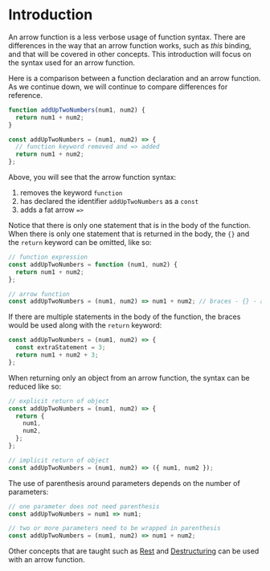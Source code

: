 # Introduction

An arrow function is a less verbose usage of function syntax.
There are differences in the way that an arrow function works, such
as _this_ binding, and that will be covered in other concepts. This
introduction will focus on the syntax used for an arrow function.

Here is a comparison between a function declaration and an arrow
function. As we continue down, we will continue to compare differences
for reference.

```javascript
function addUpTwoNumbers(num1, num2) {
  return num1 + num2;
}

const addUpTwoNumbers = (num1, num2) => {
  // function keyword removed and => added
  return num1 + num2;
};
```

Above, you will see that the arrow function syntax:

1. removes the keyword `function`
2. has declared the identifier `addUpTwoNumbers` as a `const`
3. adds a fat arrow `=>`

Notice that there is only one statement that is in the body of the
function. When there is only one statement that is returned in the
body, the `{}` and the `return` keyword can be omitted, like so:

```javascript
// function expression
const addUpTwoNumbers = function (num1, num2) {
  return num1 + num2;
};

// arrow function
const addUpTwoNumbers = (num1, num2) => num1 + num2; // braces - {} - and return removed
```

If there are multiple statements in the body of the function, the braces
would be used along with the `return` keyword:

```javascript
const addUpTwoNumbers = (num1, num2) => {
  const extraStatement = 3;
  return num1 + num2 + 3;
};
```

When returning only an object from an arrow function, the syntax can
be reduced like so:

```javascript
// explicit return of object
const addUpTwoNumbers = (num1, num2) => {
  return {
    num1,
    num2,
  };
};

// implicit return of object
const addUpTwoNumbers = (num1, num2) => ({ num1, num2 });
```

The use of parenthesis around parameters depends on the number of parameters:

<!-- prettier-ignore-start -->
```javascript
// one parameter does not need parenthesis
const addUpTwoNumbers = num1 => num1;

// two or more parameters need to be wrapped in parenthesis
const addUpTwoNumbers = (num1, num2) => num1 + num2;
```
<!-- prettier-ignore-end -->

Other concepts that are taught such as [Rest][concept-rest] and
[Destructuring][concept-destructure] can be used with an arrow function.

[concept-rest]: /tracks/javascript/concepts/rest-and-spread
[concept-destructure]: /tracks/javascript/concepts/array-destructuring
